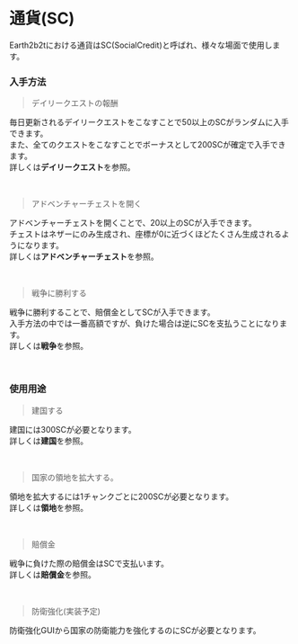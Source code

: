 # 通貨(SC)
Earth2b2tにおける通貨はSC(SocialCredit)と呼ばれ、様々な場面で使用します。

### 入手方法
>デイリークエストの報酬  

毎日更新されるデイリークエストをこなすことで50以上のSCがランダムに入手できます。  
また、全てのクエストをこなすことでボーナスとして200SCが確定で入手できます。  
詳しくは**デイリークエスト**を参照。

<br>

>アドベンチャーチェストを開く  

アドベンチャーチェストを開くことで、20以上のSCが入手できます。  
チェストはネザーにのみ生成され、座標が0に近づくほどたくさん生成されるようになります。  
詳しくは**アドベンチャーチェスト**を参照。

<br>

>戦争に勝利する  

戦争に勝利することで、賠償金としてSCが入手できます。  
入手方法の中では一番高額ですが、負けた場合は逆にSCを支払うことになります。  
詳しくは**戦争**を参照。

<br>

### 使用用途
>建国する  

建国には300SCが必要となります。  
詳しくは**建国**を参照。

<br>

> 国家の領地を拡大する。  

領地を拡大するには1チャンクごとに200SCが必要となります。  
詳しくは**領地**を参照。

<br>

>賠償金  

戦争に負けた際の賠償金はSCで支払います。  
詳しくは**賠償金**を参照。

<br>

>防衛強化(実装予定)　　

防衛強化GUIから国家の防衛能力を強化するのにSCが必要となります。
